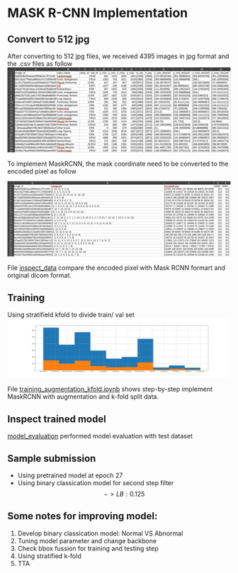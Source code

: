 # MASK R-CNN Implementation

## Convert to 512 jpg
After converting to 512 jpg files, we received 4395 images in jpg format and the .csv files as follow
![org](figures/512_org.png)

To implement MaskRCNN, the mask coordinate need to be converted to the encoded pixel as follow

![encoded](figures/512_encoded.png)

File [inspect_data](inspect_data.ipynb) compare the encoded pixel with Mask RCNN formart and original dicom format.

## Training 

Using stratifield kfold to divide train/ val set
![kfold](figures/k-fold.jpg)

File [training_augmentation_kfold.ipynb](training_augmentation_kfold.ipynb) shows step-by-step implement MaskRCNN with augmentation and k-fold split data.
## Inspect trained model

[model_evaluation](model_evaluation.ipynb) performed model evaluation with test dataset

## Sample submission
- Using pretrained model at epoch 27 
- Using binary classication model for second step filter
$$-> LB: 0.125$$

## Some notes for improving model:
1. Develop binary classication model: Normal VS Abnormal
2. Tuning model parameter and change backbone 
3. Check bbox fussion for training and testing step
4. Using stratified k-fold
5. TTA 